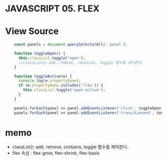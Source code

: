 # JAVASCRIPT 05. FLEX


# View Source
```js
    const panels = document.querySelectorAll('.panel');

    function toggleOpen() {
      this.classList.toggle('open');
      //classList는 add, remove, contains, toggle 함수를 제어한다.
    }

    function toggleActive(e) {
      console.log(e.propertyName);
      if (e.propertyName.includes('flex')) {
        this.classList.toggle('open-active');
      }
    }

    panels.forEach(panel => panel.addEventListener('click', toggleOpen));
    panels.forEach(panel => panel.addEventListener('transitionend', toggleActive));
```

# memo
 * classList는 add, remove, contains, toggle 함수를 제어한다.
 * flex 속성 : flex-grow, flex-shrink, flex-basis



